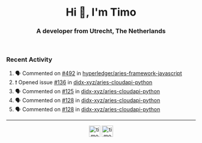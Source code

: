 <h1 align="center">Hi 👋, I'm Timo</h1>
<h3 align="center">A developer from Utrecht, The Netherlands</h3>
<br/>
<!-- https://github.com/rahuldkjain/github-profile-readme-generator --!>

<!--  <p align="left"><img src="https://github-readme-stats.vercel.app/api?username=timoglastra&show_icons=true&count_private=true&" alt="timoglastra" /></p> --!>

<!--
Github language stats
<p align="left"><img src="https://github-readme-stats.vercel.app/api/top-langs/?username=timoglastra&layout=compact" alt="timoglastra" /><p>
-->

<!-- Codestats language stats -->
<!-- <p align="left"><img src="https://codestats-readme.vercel.app/api/top-langs/?username=timoglastra&layout=compact&language_count=12" alt="timoglastra" /><p>    --!>
  
<h3>Recent Activity</h3>

<!--START_SECTION:activity-->
1. 🗣 Commented on [#492](https://github.com/hyperledger/aries-framework-javascript/issues/492) in [hyperledger/aries-framework-javascript](https://github.com/hyperledger/aries-framework-javascript)
2. ❗️ Opened issue [#136](https://github.com/didx-xyz/aries-cloudapi-python/issues/136) in [didx-xyz/aries-cloudapi-python](https://github.com/didx-xyz/aries-cloudapi-python)
3. 🗣 Commented on [#125](https://github.com/didx-xyz/aries-cloudapi-python/issues/125) in [didx-xyz/aries-cloudapi-python](https://github.com/didx-xyz/aries-cloudapi-python)
4. 🗣 Commented on [#128](https://github.com/didx-xyz/aries-cloudapi-python/issues/128) in [didx-xyz/aries-cloudapi-python](https://github.com/didx-xyz/aries-cloudapi-python)
5. 🗣 Commented on [#128](https://github.com/didx-xyz/aries-cloudapi-python/issues/128) in [didx-xyz/aries-cloudapi-python](https://github.com/didx-xyz/aries-cloudapi-python)
<!--END_SECTION:activity-->

---

<p align="center">
<a href="https://twitter.com/timoglastra" target="blank"><img align="center" src="https://cdn.jsdelivr.net/npm/simple-icons@3.0.1/icons/twitter.svg" alt="timoglastra" height="30" width="30" /></a>
<a href="https://linkedin.com/in/timoglastra" target="blank"><img align="center" src="https://cdn.jsdelivr.net/npm/simple-icons@3.0.1/icons/linkedin.svg" alt="timoglastra" height="30" width="30" /></a>
</p>



